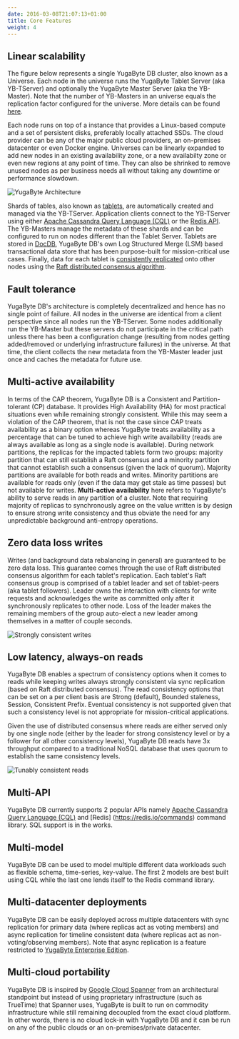 ```yaml
---
date: 2016-03-08T21:07:13+01:00
title: Core Features
weight: 4
---
```


## Linear scalability

The figure below represents a single YugaByte DB cluster, also known as a Universe. Each node in the universe runs the YugaByte Tablet Server (aka YB-TServer) and optionally the YugaByte Master Server (aka the YB-Master). Note that the number of YB-Masters in an universe equals the replication factor configured for the universe. More details can be found [here](/architecture/concepts/universe/).

Each node runs on top of a instance that provides a Linux-based compute and a set of persistent disks, preferably locally attached SSDs. The cloud provider can be any of the major public cloud providers, an on-premises datacenter or even Docker engine. Universes can be linearly expanded to add new nodes in an existing availability zone, or a new availabilty zone or even new regions at any point of time. They can also be shrinked to remove unused nodes as per business needs all without taking any downtime or performance slowdown.

![YugaByte Architecture](/images/linear-scalability.png)

Shards of tables, also known as [tablets](/architecture/concepts/sharding/), are automatically created and managed via the YB-TServer. Application clients connect to the YB-TServer using either [Apache Cassandra Query Language (CQL)](https://docs.datastax.com/en/cql/3.1/cql/cql_reference/cqlReferenceTOC.html) or the [Redis API](https://redis.io/commands). The YB-Masters manage the metadata of these shards and can be configured to run on nodes different than the Tablet Server. Tablets are stored in [DocDB](/architecture/concepts/persistence/), YugaByte DB's own Log Structured Merge (LSM) based transactional data store that has been purpose-built for mission-critical use cases. Finally, data for each tablet is [consistently replicated](/architecture/concepts/replication/) onto other nodes using the [Raft distributed consensus algorithm](https://raft.github.io/raft.pdf).

## Fault tolerance

YugaByte DB's architecture is completely decentralized and hence has no single point of failure. All nodes in the universe are identical from a client perspective since all nodes run the YB-TServer. Some nodes additionally run the YB-Master but these servers do not participate in the critical path unless there has been a configuration change (resulting from nodes getting added/removed or underlying infrastructure failures) in the universe. At that time, the client collects the new metadata from the YB-Master leader just once and caches the metadata for future use.

## Multi-active availability

In terms of the CAP theorem, YugaByte DB is a Consistent and Partition-tolerant (CP) database. It provides High Availability (HA) for most practical situations even while remaining strongly consistent. While this may seem a violation of the CAP theorem, that is not the case since CAP treats availability as a binary option whereas YugaByte treats availability as a percentage that can be tuned to achieve high write availability (reads are always available as long as a single node is available). During network partitions, the replicas for the impacted tablets form two groups: majority partition that can still establish a Raft consensus and a minority partition that cannot establish such a consensus (given the lack of quorum). Majority partitions are available for both reads and writes. Minority partitions are available for reads only (even if the data may get stale as time passes) but not available for writes. **Multi-active availability** here refers to YugaByte's ability to serve reads in any partition of a cluster. Note that requiring majority of replicas to synchronously agree on the value written is by design to ensure strong write consistency and thus obviate the need for any unpredictable background anti-entropy operations. 

## Zero data loss writes

Writes (and background data rebalancing in general) are guaranteed to be zero data loss. This guarantee comes through the use of Raft distributed consensus algorithm for each tablet's replication. Each tablet's Raft consensus group is comprised of a tablet leader and set of tablet-peers (aka tablet followers). Leader owns the interaction with clients for write requests and acknowledges the write as committed only after it synchronously replicates to other node. Loss of the leader makes the remaining members of the group auto-elect a new leader among themselves in a matter of couple seconds. 

![Strongly consistent writes](/images/strongly-consistent-writes.png)

## Low latency, always-on reads

YugaByte DB enables a spectrum of consistency options when it comes to reads while keeping writes always strongly consistent via sync replication (based on Raft distributed consensus). The read consistency options that can be set on a per client basis are Strong (default), Bounded staleness, Session, Consistent Prefix. Eventual consistency is not supported given that such a consistency level is not appropriate for mission-critical applications.

Given the use of distributed consensus where reads are either served only by one single node (either by the leader for strong consistency level or by a follower for all other consistency levels), YugaByte DB reads have 3x throughput compared to a traditional NoSQL database that uses quorum to establish the same consistency levels. 

![Tunably consistent reads](/images/tunably-consistent-reads.png)

## Multi-API

YugaByte DB currently supports 2 popular APIs namely [Apache Cassandra Query Language (CQL)](https://docs.datastax.com/en/cql/3.1/cql/cql_reference/cqlReferenceTOC.html) and [Redis] (https://redis.io/commands) command library. SQL support is in the works.

## Multi-model

YugaByte DB can be used to model multiple different data workloads such as flexible schema, time-series, key-value. The first 2 models are best built using CQL while the last one lends itself to the Redis command library.

## Multi-datacenter deployments

YugaByte DB can be easily deployed across multiple datacenters with sync replication for primary data (where replicas act as voting members) and async replication for timeline consistent data (where replicas act as non-voting/observing members). Note that async replication is a feature restricted to [YugaByte Enterprise Edition](https://www.yugabyte.com/product/).

## Multi-cloud portability
YugaByte DB is inspired by [Google Cloud Spanner](https://cloud.google.com/spanner/) from an architectural standpoint but instead of using proprietary infrastructure (such as TrueTime) that Spanner uses, YugaByte is built to run on commodity infrastructure while still remaining decoupled from the exact cloud platform. In other words, there is no cloud lock-in with YugaByte DB and it can be run on any of the public clouds or an on-premises/private datacenter.

